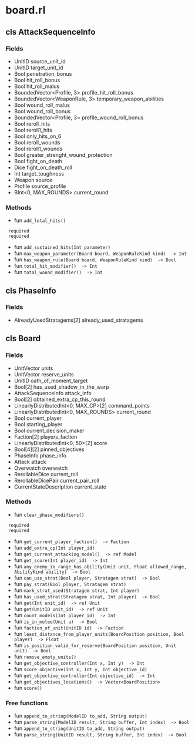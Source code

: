 # board.rl

## cls AttackSequenceInfo

### Fields

* UnitID source_unit_id
* UnitID target_unit_id
* Bool penetration_bonus
* Bool hit_roll_bonus
* Bool hit_roll_malus
* BoundedVector<Profile, 3> profile_hit_roll_bonus
* BoundedVector<WeaponRule, 3> temporary_weapon_abilities
* Bool wound_roll_malus
* Bool wound_roll_bonus
* BoundedVector<Profile, 3> profile_wound_roll_bonus
* Bool reroll_hits
* Bool reroll1_hits
* Bool only_hits_on_6
* Bool reroll_wounds
* Bool reroll1_wounds
* Bool greater_strenght_wound_protection
* Bool fight_on_death
* Dice fight_on_death_roll
* Int target_toughness
* Weapon source
* Profile source_profile
* BInt<0, MAX_ROUNDS> current_round

### Methods

* fun `add_letal_hits() `
```
 required
 required
```
* fun `add_sustained_hits(Int parameter) `
* fun `max_weapon_parameter(Board board, WeaponRuleKind kind)  -> Int`
* fun `has_weapon_rule(Board board, WeaponRuleKind kind)  -> Bool`
* fun `total_hit_modifier()  -> Int`
* fun `total_wound_modifier()  -> Int`

## cls PhaseInfo

### Fields

* AlreadyUsedStratagems[2] already_used_stratagems

## cls Board

### Fields

* UnitVector units
* UnitVector reserve_units
* UnitID oath_of_moment_target
* Bool[2] has_used_shadow_in_the_warp
* AttackSequenceInfo attack_info
* Bool[2] obtained_extra_cp_this_round
* LinearlyDistributedInt<0, MAX_CP>[2] command_points
* LinearlyDistributedInt<0, MAX_ROUNDS> current_round
* Bool current_player
* Bool starting_player
* Bool current_decision_maker
* Faction[2] players_faction
* LinearlyDistributedInt<0, 50>[2] score
* Bool[4][2] pinned_objectives
* PhaseInfo phase_info
* Attack attack
* Overwatch overwatch
* RerollableDice current_roll
* RerollableDicePair current_pair_roll
* CurrentStateDescription current_state

### Methods

* fun `clear_phase_modifiers() `
```
 required
 required
```
* fun `get_current_player_faction()  -> Faction`
* fun `add_extra_cp(Int player_id) `
* fun `get_current_attacking_model()  -> ref Model`
* fun `get_score(Int player_id)  -> Int`
* fun `any_enemy_in_range_has_ability(Unit unit, Float allowed_range, AbilityKind ability)  -> Bool`
* fun `can_use_strat(Bool player, Stratagem strat)  -> Bool`
* fun `pay_strat(Bool player, Stratagem strat) `
* fun `mark_strat_used(Stratagem strat, Int player) `
* fun `has_used_strat(Stratagem strat, Int player)  -> Bool`
* fun `get(Int unit_id)  -> ref Unit`
* fun `get(UnitID unit_id)  -> ref Unit`
* fun `count_models(Int player_id)  -> Int`
* fun `is_in_melee(Unit u)  -> Bool`
* fun `faction_of_unit(UnitID id)  -> Faction`
* fun `least_distance_from_player_units(BoardPosition position, Bool player)  -> Float`
* fun `is_position_valid_for_reserve(BoardPosition position, Unit unit)  -> Bool`
* fun `remove_empty_units() `
* fun `get_objective_controller(Int x, Int y)  -> Int`
* fun `score_objective(Int x, Int y, Int objective_id) `
* fun `get_objective_controller(Int objective_id)  -> Int`
* fun `get_objectives_locations()  -> Vector<BoardPosition>`
* fun `score() `


### Free functions

* fun `append_to_string(ModelID to_add, String output) `
* fun `parse_string(ModelID result, String buffer, Int index)  -> Bool`
* fun `append_to_string(UnitID to_add, String output) `
* fun `parse_string(UnitID result, String buffer, Int index)  -> Bool`
